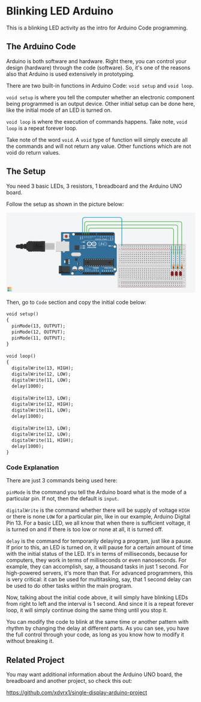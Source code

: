 # Blinking LED Arduino
This is a blinking LED activity as the intro for 
Arduino Code programming.

## The Arduino Code
Arduino is both software and hardware. Right there,
you can control your design (hardware) through
the code (software). So, it's one of the reasons
also that Arduino is used extensively in prototyping.

There are two built-in functions in Arduino Code:
`void setup` and `void loop`.

`void setup` is where you tell the computer whether
an electronic component being programmed is an
output device. Other initial setup can be
done here, like the initial mode of an LED
is turned on.

`void loop` is where the execution of commands
happens. Take note, `void loop` is a repeat
forever loop.

Take note of the word `void`. A `void` type 
of function will simply execute all the commands
and will not return any value. Other functions
which are not void do return values.

## The Setup
You need 3 basic LEDs, 3 resistors, 1 breadboard and
the Arduino UNO board.

Follow the setup as shown in the picture
below:

![design](res/src1.png)


Then, go to `Code` section and copy the initial
code below:

```
void setup()
{
  pinMode(13, OUTPUT);
  pinMode(12, OUTPUT);
  pinMode(11, OUTPUT);
}

void loop()
{
  digitalWrite(13, HIGH);
  digitalWrite(12, LOW);
  digitalWrite(11, LOW);
  delay(1000);
  
  digitalWrite(13, LOW);
  digitalWrite(12, HIGH);
  digitalWrite(11, LOW);
  delay(1000);
  
  digitalWrite(13, LOW);
  digitalWrite(12, LOW);
  digitalWrite(11, HIGH);
  delay(1000);
}
```

### Code Explanation
There are just 3 commands being used
here:

`pinMode` is the command you tell the Arduino
board what is the mode of a particular pin.
If not, then the default is `input`.

`digitalWrite` is the command whether
there will be supply of voltage `HIGH`
or there is none `LOW` for a particular
pin, like in our example,
Arduino Digital Pin 13. For a basic LED,
we all know that when there is sufficient
voltage, it is turned on and if there
is too low or none at all, it is 
turned off.

`delay` is the command for temporarily delaying
a program, just like a pause. If prior to 
this, an LED is turned on, it will pause for 
a certain amount of time with the initial 
status of the LED. It's in terms of milliseconds,
because for computers, they work in terms of
milliseconds or even nanoseconds. 
For example, they can accomplish, say,
a thousand tasks in just 1 second.
For high-powered servers, it's more than that.
For advanced programmers, this is very critical:
it can be used for multitasking, say,
that 1 second delay can be used
to do other tasks within the main program.

Now, talking about the initial code above,
it will simply have blinking LEDs from
right to left and the interval is 1 second.
And since it is a repeat forever loop,
it will simply continue doing the same 
thing until you stop it.

You can modify the code to blink at the same 
time or another pattern with rhythm by changing
the delay at different parts. As you can see,
you have the full control through your code, as
long as you know how to modify it without
breaking it.

## Related Project
You may want additional information about the 
Arduino UNO board, the breadboard and another 
project, so check this out:

<https://github.com/xdvrx1/single-display-arduino-project>

